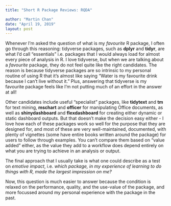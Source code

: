 ```yaml
---
title: "Short R Package Reviews: RQDA"

author: "Martin Chan"
date: "April 19, 2019"
layout: post
---
```



<section class="main-content">
<p>Whenever I’m asked the question of what is my <em>favourite</em> R package, I often go through this reasoning: tidyverse packages, such as <strong>dplyr</strong> and <strong>tidyr</strong>, are what I’d call “essentials” i.e. packages that I would always load for almost every piece of analysis in R. I love tidyverse, but when we are talking about a <em>favourite</em> package, they do not feel quite like the right candidates. The reason is because tidyverse packages are so intrinsic to my personal routine of using R that it’s almost like saying “Water is my favourite drink because I can’t live without it.” Plus, answering that tidyverse is my favourite package feels like I’m not putting much of an effort in the answer at all!</p>
<p>Other candidates include useful “specialist” packages, like <strong>tidytext</strong> and <strong>tm</strong> for text mining, <strong>mschart</strong> and <strong>officer</strong> for manipulating Office documents, as well as <strong>shinydashboard</strong> and <strong>flexdashboard</strong> for creating either dynamic or static dashboard outputs. But that doesn’t make the decision easy either - I love how each of these packages work so well for the purpose that they are designed for, and most of these are very well-maintained, documented, with plenty of vignettes (some have entire books written around the package) for users to follow through examples. You can’t compare them based on “value added” either, as the value they add to a workflow does depend entirely on what you are trying to achieve in an analysis or output.</p>
<p>The final approach that I usually take is what one could describe as a test on <em>emotive impact</em>, i.e. <em>which package, in my experience of learning to do things with R, made the largest impression on me?</em></p>
<p>Now, this question is much easier to answer because the condition is relaxed on the performance, quality, and the use-value of the package, and more focussed around my personal experience with the package in the past.</p>
</section>
